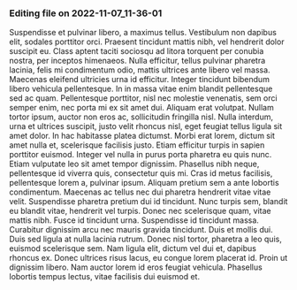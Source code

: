 

### Editing file on 2022-11-07_11-36-01

Suspendisse et pulvinar libero, a maximus tellus. Vestibulum non dapibus elit, sodales porttitor orci. Praesent tincidunt mattis nibh, vel hendrerit dolor suscipit eu. Class aptent taciti sociosqu ad litora torquent per conubia nostra, per inceptos himenaeos. Nulla efficitur, tellus pulvinar pharetra lacinia, felis mi condimentum odio, mattis ultrices ante libero vel massa. Maecenas eleifend ultricies urna id efficitur. Integer tincidunt bibendum libero vehicula pellentesque. In in massa vitae enim blandit pellentesque sed ac quam. Pellentesque porttitor, nisl nec molestie venenatis, sem orci semper enim, nec porta mi ex sit amet dui. Aliquam erat volutpat. Nullam tortor ipsum, auctor non eros ac, sollicitudin fringilla nisl.
Nulla interdum, urna et ultrices suscipit, justo velit rhoncus nisl, eget feugiat tellus ligula sit amet dolor. In hac habitasse platea dictumst. Morbi erat lorem, dictum sit amet nulla et, scelerisque facilisis justo. Etiam efficitur turpis in sapien porttitor euismod. Integer vel nulla in purus porta pharetra eu quis nunc. Etiam vulputate leo sit amet tempor dignissim. Phasellus nibh neque, pellentesque id viverra quis, consectetur quis mi. Cras id metus facilisis, pellentesque lorem a, pulvinar ipsum. Aliquam pretium sem a ante lobortis condimentum. Maecenas ac tellus nec dui pharetra hendrerit vitae vitae velit. Suspendisse pharetra pretium dui id tincidunt. Nunc turpis sem, blandit eu blandit vitae, hendrerit vel turpis. Donec nec scelerisque quam, vitae mattis nibh. Fusce id tincidunt urna. Suspendisse id tincidunt massa.
Curabitur dignissim arcu nec mauris gravida tincidunt. Duis et mollis dui. Duis sed ligula at nulla lacinia rutrum. Donec nisl tortor, pharetra a leo quis, euismod scelerisque sem. Nam ligula elit, dictum vel dui et, dapibus rhoncus ex. Donec ultrices risus lacus, eu congue lorem placerat id. Proin ut dignissim libero. Nam auctor lorem id eros feugiat vehicula. Phasellus lobortis tempus lectus, vitae facilisis dui euismod et.


